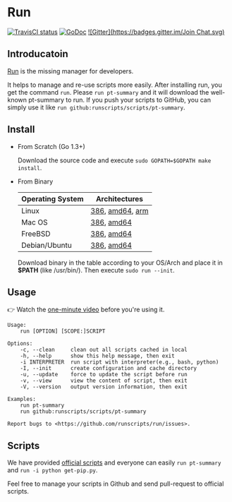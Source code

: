 # Run

[![TravisCI status](https://secure.travis-ci.org/runscripts/run.png)](http://travis-ci.org/runscripts/run) [![GoDoc](https://godoc.org/github.com/runscripts/run?status.svg)](https://godoc.org/github.com/runscripts/run) [![Gitter](https://badges.gitter.im/Join Chat.svg)](https://gitter.im/runscripts/runscripts?utm_source=badge&utm_medium=badge&utm_campaign=pr-badge&utm_content=badge)

## Introducatoin

[Run](https://github.com/runscripts/run) is the missing manager for developers.

It helps to manage and re-use scripts more easily. After installing run, you get the command `run`. Please `run pt-summary` and it will download the well-known pt-summary to run. If you push your scripts to GitHub, you can simply use it like `run github:runscripts/scripts/pt-summary`.

## Install

* From Scratch (Go 1.3+)

  Download the source code and execute `sudo GOPATH=$GOPATH make install`.

* From Binary

  Operating System | Architectures
  ---------------- | -------------
  Linux            | [386](https://raw.githubusercontent.com/runscripts/run-release/master/0.3.3/linux_386/run), [amd64](https://raw.githubusercontent.com/runscripts/run-release/master/0.3.3/linux_amd64/run), [arm](https://raw.githubusercontent.com/runscripts/run-release/master/0.3.3/linux_arm/run)
  Mac OS           | [386](https://raw.githubusercontent.com/runscripts/run-release/master/0.3.3/darwin_386/run), [amd64](https://raw.githubusercontent.com/runscripts/run-release/master/0.3.3/darwin_amd64/run)
  FreeBSD          | [386](https://raw.githubusercontent.com/runscripts/run-release/master/0.3.3/freebsd_386/run), [amd64](https://raw.githubusercontent.com/runscripts/run-release/master/0.3.3/freebsd_amd64/run)
  Debian/Ubuntu    | [386](https://raw.githubusercontent.com/runscripts/run-release/master/0.3.3/deb/run_20141222-0.3.3_386.deb), [amd64](https://raw.githubusercontent.com/runscripts/run-release/master/0.3.3/deb/run_20141222-0.3.3_amd64.deb)
  
  Download binary in the table according to your OS/Arch and place it in **$PATH** (like /usr/bin/). Then execute `sudo run --init`.

## Usage

:point_right: Watch the [one-minute video](https://www.youtube.com/watch?v=WXUcJvrZP6M) before you're using it.

```
Usage:
	run [OPTION] [SCOPE:]SCRIPT

Options:
	-c, --clean     clean out all scripts cached in local
	-h, --help      show this help message, then exit
	-i INTERPRETER  run script with interpreter(e.g., bash, python)
	-I, --init      create configuration and cache directory
	-u, --update    force to update the script before run
	-v, --view      view the content of script, then exit
	-V, --version   output version information, then exit

Examples:
	run pt-summary
	run github:runscripts/scripts/pt-summary

Report bugs to <https://github.com/runscripts/run/issues>.
```

## Scripts

We have provided [official scripts](https://github.com/runscripts/scripts) and everyone can easily `run pt-summary` and `run -i python get-pip.py`.

Feel free to manage your scripts in Github and send pull-request to official scripts.
